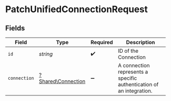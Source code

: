# PatchUnifiedConnectionRequest


## Fields

| Field                                                                | Type                                                                 | Required                                                             | Description                                                          |
| -------------------------------------------------------------------- | -------------------------------------------------------------------- | -------------------------------------------------------------------- | -------------------------------------------------------------------- |
| `id`                                                                 | *string*                                                             | :heavy_check_mark:                                                   | ID of the Connection                                                 |
| `connection`                                                         | [?Shared\Connection](../../Models/Shared/Connection.md)              | :heavy_minus_sign:                                                   | A connection represents a specific authentication of an integration. |